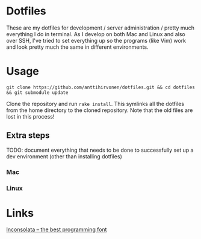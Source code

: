 # Dotfiles

These are my dotfiles for development / server administration / pretty much everything I do in terminal. As I develop on both Mac and Linux and also over SSH, I've tried to set everything up so the programs (like Vim) work and look pretty much the same in different environments.

# Usage

`git clone https://github.com/anttihirvonen/dotfiles.git && cd dotfiles && git submodule update`

Clone the repository and run `rake install`. This symlinks all the dotfiles from the home directory to the cloned repository. Note that the old files are lost in this process!

## Extra steps

TODO: document everything that needs to be done to successfully set up a dev environment (other than installing dotfiles)

### Mac

### Linux

# Links

[Inconsolata – the best programming font](http://www.levien.com/type/myfonts/inconsolata.html)
